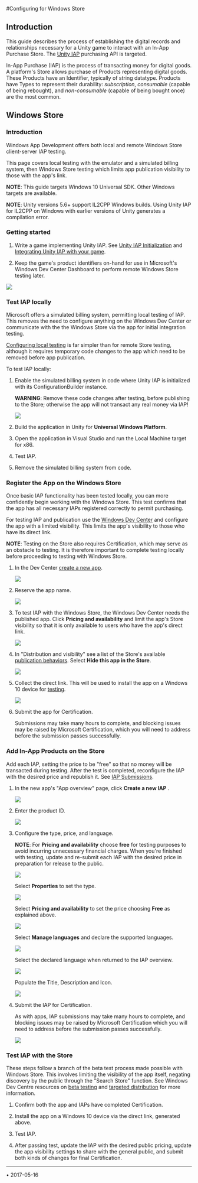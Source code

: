 #Configuring for Windows Store

## Introduction

This guide describes the process of establishing the digital records and relationships necessary for a Unity game to interact with an In-App Purchase Store. The [Unity IAP](UnityIAP) purchasing API is targeted. 

In-App Purchase (IAP) is the process of transacting money for digital goods. A platform's Store allows purchase of Products representing digital goods. These Products have an Identifier, typically of string datatype. Products have Types to represent their durability: _subscription_, _consumable_ (capable of being rebought), and _non-consumable_ (capable of being bought once) are the most common. 

## Windows Store

### Introduction

Windows App Development offers both local and remote Windows Store client-server IAP testing. 

This page covers local testing with the emulator and a simulated billing system, then Windows Store testing which limits app publication visibility to those with the app's link. 

**NOTE**: This guide targets Windows 10 Universal SDK. Other Windows targets are available.

**NOTE**: Unity versions 5.6+ support IL2CPP Windows builds. Using Unity IAP for IL2CPP on Windows with earlier versions of Unity generates a compilation error.

### Getting started

1. Write a game implementing Unity IAP. See [Unity IAP Initialization](UnityIAPInitialization) and [Integrating Unity IAP with your game](https://unity3d.com/learn/tutorials/topics/analytics/integrating-unity-iap-your-game-beta).

1. Keep the game's product identifiers on-hand for use in Microsoft's Windows Dev Center Dashboard to perform remote Windows Store testing later. 

  ![](../uploads/Main/IAPWindowsImage0.png)

### Test IAP locally

Microsoft offers a simulated billing system, permitting local testing of IAP. This removes the need to configure anything on the Windows Dev Center or communicate with the the Windows Store via the app for initial integration testing. 

[Configuring local testing](http://docs.unity3d.com/Manual/UnityIAPUniversalWindows.html) is far simpler than for remote Store testing, although it requires temporary code changes to the app which need to be removed before app publication. 

To test IAP locally:

1. Enable the simulated billing system in code where Unity IAP is initialized with its ConfigurationBuilder instance. 

    **WARNING**: Remove these code changes after testing, before publishing to the Store; otherwise the app will not transact any real money via IAP!

    ![](../uploads/Main/IAPWindowsImage1.png)

2. Build the application in Unity for __Universal Windows Platform__.

3. Open the application in Visual Studio and run the Local Machine target for x86.

4. Test IAP.

5. Remove the simulated billing system from code.

### Register the App on the Windows Store

Once basic IAP functionality has been tested locally, you can more confidently begin working with the Windows Store. This test confirms that the app has all necessary IAPs registered correctly to permit purchasing.

For testing IAP and publication use the [Windows Dev Center](https://dev.windows.com/en-us/publish) and configure the app with a limited visibility. This limits the app's visibility to those who have its direct link. 

**NOTE**: Testing on the Store also requires Certification, which may serve as an obstacle to testing. It is therefore important to complete testing locally before proceeding to testing with Windows Store.

1. In the Dev Center [create a new app](https://dev.windows.com/en-us/overview).

    ![](../uploads/Main/IAPWindowsImage2.png)

2. Reserve the app name. 

    ![](../uploads/Main/IAPWindowsImage3.png)

3. To test IAP with the Windows Store, the Windows Dev Center needs the published app. Click __Pricing and availability__  and limit the app's Store visibility so that it is only available to users who have the app's direct link.

    ![](../uploads/Main/IAPWindowsImage4.png)

4. In "Distribution and visibility" see a list of the Store's available [publication behaviors](https://msdn.microsoft.com/en-us/library/windows/apps/mt148548.aspx#dist_vis). Select __Hide this app in the Store__. 

    ![](../uploads/Main/IAPWindowsImage5.png)

5. Collect the direct link. This will be used to install the app on a Windows 10 device for [testing](https://msdn.microsoft.com/en-us/library/windows/apps/mt148561.aspx). 

    ![](../uploads/Main/IAPWindowsImage6.png)

6. Submit the app for Certification. 

    Submissions may take many hours to complete, and blocking issues may be raised by Microsoft Certification, which you will need to address before the submission passes successfully.

### Add In-App Products on the Store

Add each IAP, setting the price to be "free" so that no money will be transacted during testing. After the test is completed, reconfigure the IAP with the desired price and republish it. See [IAP Submissions](https://msdn.microsoft.com/en-us/library/windows/apps/mt148551.aspx). 

1. In the new app's "App overview" page, click __Create a new IAP__ .

    ![](../uploads/Main/IAPWindowsImage7.png)

2. Enter the product ID.

    ![](../uploads/Main/IAPWindowsImage8.png)

3. Configure the type, price, and language. 

    **NOTE**: For **Pricing and availability** choose **free** for testing purposes to avoid incurring unnecessary financial charges. When you're finished with testing, update and re-submit each IAP with the desired price in preparation for release to the public.

    ![](../uploads/Main/IAPWindowsImage9.png)

    Select **Properties** to set the type.

    ![](../uploads/Main/IAPWindowsImage10.png)

    Select **Pricing and availability** to set the price choosing **Free** as explained above.

     ![](../uploads/Main/IAPWindowsImage11.png)

    Select **Manage languages** and declare the supported languages.

    ![](../uploads/Main/IAPWindowsImage12.png)

    Select the declared language when returned to the IAP overview.

    ![](../uploads/Main/IAPWindowsImage13.png)
 
    Populate the Title, Description and Icon. 

    ![](../uploads/Main/IAPWindowsImage14.png)

4. Submit the IAP for Certification. 

    As with apps, IAP submissions may take many hours to complete, and blocking issues may be raised by Microsoft Certification which you will need to address before the submission passes successfully.

    ![](../uploads/Main/IAPWindowsImage15.png)

### Test IAP with the Store

These steps follow a branch of the beta test process made possible with Windows Store. This involves limiting the visibility of the app itself, negating discovery by the public through the "Search Store" function. See Windows Dev Centre resources on [beta testing](https://msdn.microsoft.com/en-us/library/windows/apps/xaml/mt188751.aspx) and [targeted distribution](https://msdn.microsoft.com/en-us/library/windows/apps/mt185377.aspx) for more information.

1. Confirm both the app and IAPs have completed Certification.

2. Install the app on a Windows 10 device via the direct link, generated above.

3. Test IAP.

4. After passing test, update the IAP with the desired public pricing, update the app visibility settings to share with the general public, and submit both kinds of changes for final Certification.

---

<span class="page-edit">• 2017-05-16  <!-- include IncludeTextAmendPageNoEdit --></span><br/>
